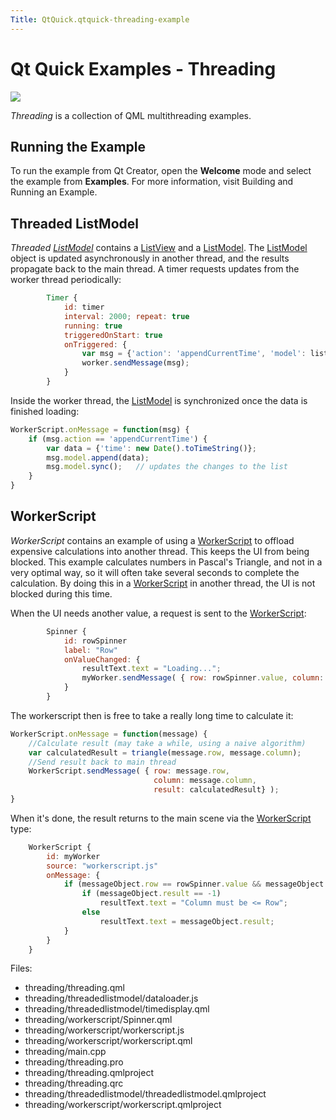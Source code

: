 ```yaml
---
Title: QtQuick.qtquick-threading-example
---
```

        
Qt Quick Examples - Threading
=============================

<span class="subtitle"></span>
<span id="details"></span>
![](https://developer.ubuntu.com/static/devportal_uploaded/0931328d-6149-430e-b9b0-4096831cd8c7-api/apps/qml/sdk-15.04.6/qtquick-threading-example/images/qml-threading-example.png)

*Threading* is a collection of QML multithreading examples.

<span id="running-the-example"></span>
Running the Example
-------------------

To run the example from Qt Creator, open the **Welcome** mode and select the example from **Examples**. For more information, visit Building and Running an Example.

<span id="threaded-listmodel"></span>
Threaded ListModel
------------------

*Threaded [ListModel](../QtQuick.qtquick-modelviewsdata-modelview.md#listmodel)* contains a [ListView](../QtQuick.ListView.md) and a [ListModel](../QtQuick.qtquick-modelviewsdata-modelview.md#listmodel). The [ListModel](../QtQuick.qtquick-modelviewsdata-modelview.md#listmodel) object is updated asynchronously in another thread, and the results propagate back to the main thread. A timer requests updates from the worker thread periodically:

``` qml
        Timer {
            id: timer
            interval: 2000; repeat: true
            running: true
            triggeredOnStart: true
            onTriggered: {
                var msg = {'action': 'appendCurrentTime', 'model': listModel};
                worker.sendMessage(msg);
            }
        }
```

Inside the worker thread, the [ListModel](../QtQuick.qtquick-modelviewsdata-modelview.md#listmodel) is synchronized once the data is finished loading:

``` js
WorkerScript.onMessage = function(msg) {
    if (msg.action == 'appendCurrentTime') {
        var data = {'time': new Date().toTimeString()};
        msg.model.append(data);
        msg.model.sync();   // updates the changes to the list
    }
}
```

<span id="workerscript"></span>
WorkerScript
------------

*WorkerScript* contains an example of using a [WorkerScript](https://developer.ubuntu.comapps/qml/sdk-15.04.6/QtQuick.threading/#workerscript) to offload expensive calculations into another thread. This keeps the UI from being blocked. This example calculates numbers in Pascal's Triangle, and not in a very optimal way, so it will often take several seconds to complete the calculation. By doing this in a [WorkerScript](https://developer.ubuntu.comapps/qml/sdk-15.04.6/QtQuick.threading/#workerscript) in another thread, the UI is not blocked during this time.

When the UI needs another value, a request is sent to the [WorkerScript](https://developer.ubuntu.comapps/qml/sdk-15.04.6/QtQuick.threading/#workerscript):

``` qml
        Spinner {
            id: rowSpinner
            label: "Row"
            onValueChanged: {
                resultText.text = "Loading...";
                myWorker.sendMessage( { row: rowSpinner.value, column: columnSpinner.value } );
            }
        }
```

The workerscript then is free to take a really long time to calculate it:

``` js
WorkerScript.onMessage = function(message) {
    //Calculate result (may take a while, using a naive algorithm)
    var calculatedResult = triangle(message.row, message.column);
    //Send result back to main thread
    WorkerScript.sendMessage( { row: message.row,
                                column: message.column,
                                result: calculatedResult} );
}
```

When it's done, the result returns to the main scene via the [WorkerScript](https://developer.ubuntu.comapps/qml/sdk-15.04.6/QtQuick.threading/#workerscript) type:

``` qml
    WorkerScript {
        id: myWorker
        source: "workerscript.js"
        onMessage: {
            if (messageObject.row == rowSpinner.value && messageObject.column == columnSpinner.value){ //Not an old result
                if (messageObject.result == -1)
                    resultText.text = "Column must be <= Row";
                else
                    resultText.text = messageObject.result;
            }
        }
    }
```

Files:

-   threading/threading.qml
-   threading/threadedlistmodel/dataloader.js
-   threading/threadedlistmodel/timedisplay.qml
-   threading/workerscript/Spinner.qml
-   threading/workerscript/workerscript.js
-   threading/workerscript/workerscript.qml
-   threading/main.cpp
-   threading/threading.pro
-   threading/threading.qmlproject
-   threading/threading.qrc
-   threading/threadedlistmodel/threadedlistmodel.qmlproject
-   threading/workerscript/workerscript.qmlproject

